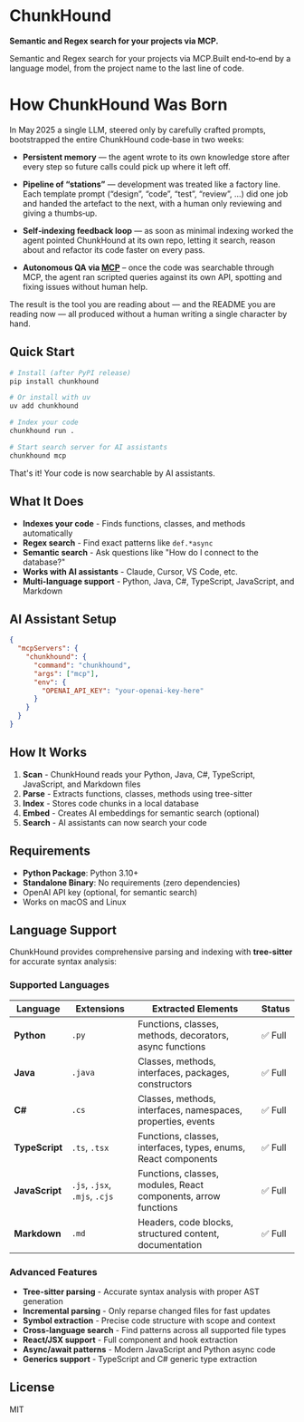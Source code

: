 # ChunkHound

**Semantic and Regex search for your projects via MCP.**

Semantic and Regex search for your projects via MCP.Built end‑to‑end by a language model, from the project name to the last line of code.

# How ChunkHound Was Born

In May 2025 a single LLM, steered only by carefully crafted prompts, bootstrapped the entire ChunkHound code‑base in two weeks:
- **Persistent memory** — the agent wrote to its own knowledge store after every step so future calls could pick up where it left off.

- **Pipeline of “stations”** — development was treated like a factory line. Each template prompt (“design”, “code”, “test”, “review”, …) did one job and handed the artefact to the next, with a human only reviewing and giving a thumbs‑up.

- **Self‑indexing feedback loop** — as soon as minimal indexing worked the agent pointed ChunkHound at its own repo, letting it search, reason about and refactor its code faster on every pass.

- **Autonomous QA via [MCP](https://modelcontextprotocol.io)** – once the code was searchable through MCP, the agent ran scripted queries against its own API, spotting and fixing issues without human help.

The result is the tool you are reading about — and the README you are reading now — all produced without a human writing a single character by hand.

## Quick Start

```bash
# Install (after PyPI release)
pip install chunkhound

# Or install with uv
uv add chunkhound

# Index your code
chunkhound run .

# Start search server for AI assistants
chunkhound mcp
```

That's it! Your code is now searchable by AI assistants.

## What It Does

- **Indexes your code** - Finds functions, classes, and methods automatically
- **Regex search** - Find exact patterns like `def.*async`
- **Semantic search** - Ask questions like "How do I connect to the database?"
- **Works with AI assistants** - Claude, Cursor, VS Code, etc.
- **Multi-language support** - Python, Java, C#, TypeScript, JavaScript, and Markdown

## AI Assistant Setup
```json
{
  "mcpServers": {
    "chunkhound": {
      "command": "chunkhound",
      "args": ["mcp"],
      "env": {
        "OPENAI_API_KEY": "your-openai-key-here"
      }
    }
  }
}
```

## How It Works

1. **Scan** - ChunkHound reads your Python, Java, C#, TypeScript, JavaScript, and Markdown files
2. **Parse** - Extracts functions, classes, methods using tree-sitter
3. **Index** - Stores code chunks in a local database
4. **Embed** - Creates AI embeddings for semantic search (optional)
5. **Search** - AI assistants can now search your code

## Requirements

- **Python Package**: Python 3.10+
- **Standalone Binary**: No requirements (zero dependencies)
- OpenAI API key (optional, for semantic search)
- Works on macOS and Linux

## Language Support

ChunkHound provides comprehensive parsing and indexing with **tree-sitter** for accurate syntax analysis:

### Supported Languages

| Language | Extensions | Extracted Elements | Status |
|----------|------------|-------------------|---------|
| **Python** | `.py` | Functions, classes, methods, decorators, async functions | ✅ Full |
| **Java** | `.java` | Classes, methods, interfaces, packages, constructors | ✅ Full |
| **C#** | `.cs` | Classes, methods, interfaces, namespaces, properties, events | ✅ Full |
| **TypeScript** | `.ts`, `.tsx` | Functions, classes, interfaces, types, enums, React components | ✅ Full |
| **JavaScript** | `.js`, `.jsx`, `.mjs`, `.cjs` | Functions, classes, modules, React components, arrow functions | ✅ Full |
| **Markdown** | `.md` | Headers, code blocks, structured content, documentation | ✅ Full |

### Advanced Features

- **Tree-sitter parsing** - Accurate syntax analysis with proper AST generation
- **Incremental parsing** - Only reparse changed files for fast updates
- **Symbol extraction** - Precise code structure with scope and context
- **Cross-language search** - Find patterns across all supported file types
- **React/JSX support** - Full component and hook extraction
- **Async/await patterns** - Modern JavaScript and Python async code
- **Generics support** - TypeScript and C# generic type extraction

## License

MIT
